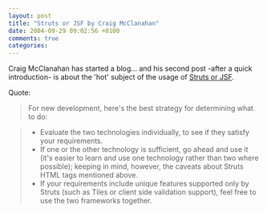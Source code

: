 ```yaml
---
layout: post
title: "Struts or JSF by Craig McClanahan"
date: 2004-09-29 09:02:56 +0100
comments: true
categories:
---
```


Craig McClanahan has started a blog... and his second post -after a quick introduction- is about the 'hot' subject of the usage of [Struts or JSF](http://blogs.sun.com/roller/page/craigmcc/20040927#struts_or_jsf_struts_and).

Quote:
>For new development, here's the best strategy for determining what to do:

> * Evaluate the two technologies individually, to see if they satisfy your requirements.
> * If one or the other technology is sufficient, go ahead and use it (it's easier to learn and use one technology rather than two where possible); keeping in mind, however, the caveats about Struts HTML tags mentioned above.
> * If your requirements include unique features supported only by Struts (such as Tiles or client side validation support), feel free to use the two frameworks together.
